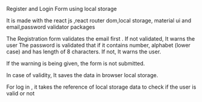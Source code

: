 Register and Login Form using local storage

It is made with the react js ,react router dom,local storage, material ui and email,password validator packages

The Registration form validates the email first . If not validated, It warns the user
The password is validated that if it contains number, alphabet (lower case) and has length of 8 characters. If not, It warns the user.

If the warning is being given, the form is not submitted.

In case of validity, It saves the data in browser local storage.

For log in , it takes the reference of local storage data to check if the user is valid or not
